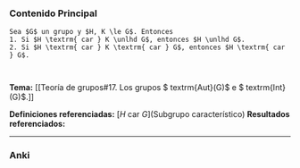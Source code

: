 ### Contenido Principal

```ad-proposition
Sea $G$ un grupo y $H, K \le G$. Entonces
1. Si $H \textrm{ car } K \unlhd G$, entonces $H \unlhd G$.
2. Si $H \textrm{ car } K \textrm{ car } G$, entonces $H \textrm{ car } G$.
```

```ad-proof


```

**Tema:** [[Teoría de grupos#17. Los grupos $ textrm{Aut}(G)$ e $ textrm{Int}(G)$.]]

**Definiciones referenciadas:**  [$H \textrm{ car } G$](Subgrupo característico)
**Resultados referenciados:**

---
### Anki

